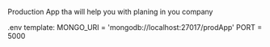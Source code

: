 Production App tha will help you with planing in you company

.env template:
MONGO_URI = 'mongodb://localhost:27017/prodApp'
PORT = 5000

